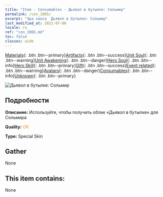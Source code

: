 ```yaml
---
title: "Item - Consumables - Дьявол в бутылке: Сольмир"
permalink: /con_1065/
excerpt: "Эра хаоса  Дьявол в бутылке: Сольмир"
last_modified_at: 2021-07-06
locale: ru
ref: "con_1065.md"
toc: false
classes: wide
---
```

 [Materials](/ItemsRU/){: .btn .btn--primary}[Artifacts](/ItemsRU/Artifacts/){: .btn .btn--success}[Unit Soul](/ItemsRU/UnitSoul/){: .btn .btn--warning}[Unit Awakening](/ItemsRU/UnitAwakening/){: .btn .btn--danger}[Hero Soul](/ItemsRU/HeroSoul/){: .btn .btn--info}[Hero Skill](/ItemsRU/HeroSkill/){: .btn .btn--primary}[Gift](/ItemsRU/Gift/){: .btn .btn--success}[Event related](/ItemsRU/Events/){: .btn .btn--warning}[Avatars](/ItemsRU/Avatars/){: .btn .btn--danger}[Consumables](/ItemsRU/Consumables/){: .btn .btn--info}[Unknown](/ItemsRU/Unknown/){: .btn .btn--primary}

 ![Дьявол в бутылке: Сольмир](/images/h/h_Solmyr2.jpg)

## Подробности
 **Описание:** Используйте, чтобы получить облик «Дьявол в бутылке» для Сольмира

 **Quality:** <span style="color: #FF8C00">OK</span>

 **Type:** Special Skin

## Gather

  None

## This item contains:

  None

